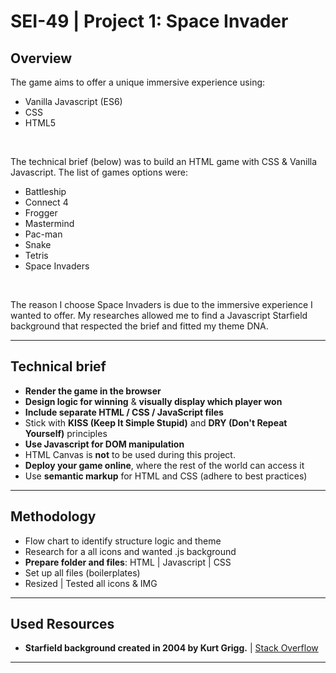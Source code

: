 
# SEI-49 | Project 1: Space Invader 

## Overview

The game aims to offer a unique immersive experience using:
<br/>
* Vanilla Javascript (ES6)
* CSS
* HTML5
<br/>

The technical brief (below) was to build an HTML game with CSS & Vanilla Javascript.
The list of games options were:
<br/>
* Battleship
* Connect 4
* Frogger
* Mastermind
* Pac-man
* Snake
* Tetris
* Space Invaders
<br/>

The reason I choose Space Invaders is due to the immersive experience I wanted to offer.
My researches allowed me to find a Javascript Starfield background that respected the brief and fitted my theme DNA.

---

## Technical brief

* **Render the game in the browser**
* **Design logic for winning** & **visually display which player won**
* **Include separate HTML / CSS / JavaScript files**
* Stick with **KISS (Keep It Simple Stupid)** and **DRY (Don't Repeat Yourself)** principles
* **Use Javascript for DOM manipulation**
* HTML Canvas is **not** to be used during this project.
* **Deploy your game online**, where the rest of the world can access it
* Use **semantic markup** for HTML and CSS (adhere to best practices)

---

## Methodology

* Flow chart to identify structure logic and theme
* Research for a all icons and wanted .js background
* **Prepare folder and files**: HTML | Javascript | CSS
* Set up all files (boilerplates)
* Resized | Tested all icons & IMG



---


## Used Resources

* **Starfield background created in 2004 by Kurt Grigg.** |
[Stack Overflow](https://stackoverflow.com/questions/31680639/non-canvas-javascript-starfield-animation-in-latest-explorer-not-smooth)



---
